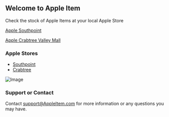## Welcome to Apple Item
Check the stock of Apple Items at your local Apple Store

[Apple Southpoint](https://james-crisp.github.io/Apple_Stock_Website/Southpoint)

[Apple Crabtree Valley Mall](https://james-crisp.github.io/Apple_Stock_Website/Crabtree)

### Apple Stores

- [Southpoint](https://www.apple.com/retail/southpoint/)
- [Crabtree](https://www.apple.com/retail/crabtreevalleymall/)

![Image](https://rtlimages.apple.com/cmc/dieter/store/16_9/R049.png?resize=2880:1612&output-format=jpg&output-quality=85&interpolation=progressive-bicubic)

### Support or Contact

Contact support@AppleItem.com for more information or any questions you may have.
